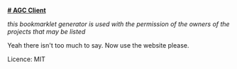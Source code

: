 <ins>**# AGC Client**</ins>

*this bookmarklet generator is used with the permission of the owners of the projects that may be listed*

Yeah there isn't too much to say. Now use the website please.

Licence: MIT
